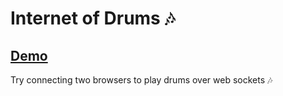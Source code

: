 # Internet of Drums 🎶

## [Demo](https://internet-of-drums.herokuapp.com/)

Try connecting two browsers to play drums over web sockets 🎶
